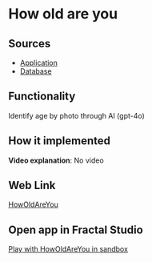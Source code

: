 # How old are you

## Sources

- [Application](https://github.com/LearnFractal/FractalPlatform/tree/main/FractalPlatform.Examples/Applications/HowOldAreYou/HowOldAreYouApplication.cs)
- [Database](https://github.com/LearnFractal/FractalPlatform/tree/main/FractalPlatform.Examples/Databases/HowOldAreYou)

## Functionality

Identify age by photo through AI (gpt-4o)

## How it implemented

**Video explanation**: No video

## Web Link

[HowOldAreYou](https://fraplat.tech/jupiter/HowOldAreYou)

## Open app in Fractal Studio

[Play with HowOldAreYou in sandbox](https://fraplat.tech/mars/FractalStudio/?tag=HowOldAreYou+template)


